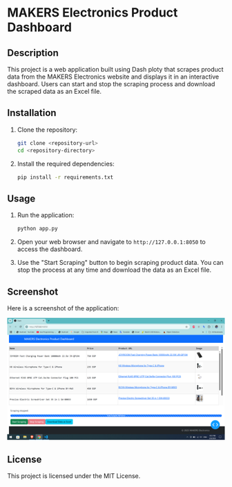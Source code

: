 # MAKERS Electronics Product Dashboard

## Description
This project is a web application built using Dash ploty that scrapes product data from the MAKERS Electronics website and displays it in an interactive dashboard. Users can start and stop the scraping process and download the scraped data as an Excel file.

## Installation
1. Clone the repository:
   ```bash
   git clone <repository-url>
   cd <repository-directory>
   ```

2. Install the required dependencies:
   ```bash
   pip install -r requirements.txt
   ```

## Usage
1. Run the application:
   ```bash
   python app.py
   ```

2. Open your web browser and navigate to `http://127.0.0.1:8050` to access the dashboard.

3. Use the "Start Scraping" button to begin scraping product data. You can stop the process at any time and download the data as an Excel file.

## Screenshot
Here is a screenshot of the application:

![Application Screenshot](screen%20shot%201.png)

## License

This project is licensed under the MIT License.
